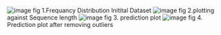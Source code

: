 ![image](https://github.com/Growdeatechnology/Cp_prediction/assets/72397529/f4df16cf-eaab-4760-8f6c-e63bb9694032)
fig 1.Frequancy Distribution Initital Dataset 
![image](https://github.com/Growdeatechnology/Cp_prediction/assets/72397529/78813774-94a3-4a0d-a5c6-2df390848740)
fig 2.plotting against Sequence length
![image](https://github.com/Growdeatechnology/Cp_prediction/assets/72397529/50b2d028-6f26-4800-8ecd-de4fc279d46c)
fig 3. prediction plot
![image](https://github.com/Growdeatechnology/Cp_prediction/assets/72397529/099c51f7-fb3d-4097-9303-e9221b0ef829)
fig 4. Prediction plot after removing outliers
